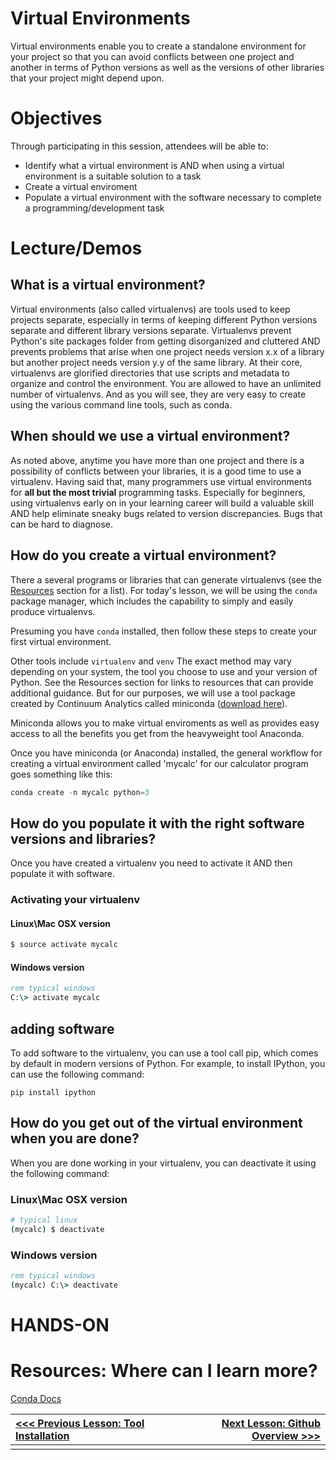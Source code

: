 # Virtual Environments

Virtual environments enable you to create a standalone environment for your project so that you can avoid conflicts between one project and another in terms of Python versions as well as the versions of other libraries that your project might depend upon.

# Objectives

Through participating in this session, attendees will be able to:
* Identify what a virtual environment is AND when using a virtual environment is a suitable solution to a task
* Create a virtual enviroment
* Populate a virtual environment with the software necessary to complete a programming/development task

# Lecture/Demos

## What is a virtual environment?

Virtual environments (also called virtualenvs) are tools used to keep projects separate, especially in terms of keeping different Python versions separate and different library versions separate. Virtualenvs prevent Python's site packages folder  from getting disorganized and cluttered AND prevents problems that arise when one project needs version x.x of a library but another project needs version y.y of the same library. At their core, virtualenvs are glorified directories that use scripts and metadata to organize and control the environment. You are allowed to have an unlimited number of virtualenvs. And as you will see, they are very easy to create using the various command line tools, such as conda.

## When should we use a virtual environment?

As noted above, anytime you have more than one project and there is a possibility of conflicts between your libraries, it is a good time to use a virtualenv. Having said that, many programmers use virtual environments for **all but the most trivial** programming tasks. Especially for beginners, using virtualenvs early on in your learning career will build a valuable skill AND help eliminate sneaky bugs related to version discrepancies. Bugs that can be hard to diagnose.

## How do you create a virtual environment?

There a several programs or libraries that can generate virtualenvs (see the [Resources](#resources:-where-can-i-learn-more?) section for a list). For today's lesson, we will be using the `conda` package manager, which includes the capability to simply and easily produce virtualenvs.

Presuming you have `conda` installed, then follow these steps to create your first virtual environment.








Other tools include `virtualenv` and `venv` The exact method may vary depending on your system, the tool you choose to use and your version of Python. See the Resources section for links to resources that can provide additional guidance. But for our purposes, we will use a tool package created by Continuum Analytics called miniconda ([download here](https://conda.pydata.org/miniconda.html)).

Miniconda allows you to make virtual enviroments as well as provides easy access to all the benefits you get from the heavyweight tool Anaconda.

Once you have miniconda (or Anaconda) installed, the general workflow for creating a virtual environment called 'mycalc' for our calculator program goes something like this:

```python
conda create -n mycalc python=3
```

## How do you populate it with the right software versions and libraries?

Once you have created a virtualenv you need to activate it AND then populate it with software.

### Activating your virtualenv

#### Linux\Mac OSX version

```bash
$ source activate mycalc
```

#### Windows version

```bat
rem typical windows
C:\> activate mycalc
```

## adding software

To add software to the virtualenv, you can use a tool call pip, which comes by default in modern versions of Python. For example, to install IPython, you can use the following command:

```
pip install ipython
```

## How do you get out of the virtual environment when you are done?

When you are done working in your virtualenv, you can deactivate it using the following command:

### Linux\Mac OSX version

```bash
# typical linux
(mycalc) $ deactivate
```

### Windows version

```bat
rem typical windows
(mycalc) C:\> deactivate
```

# HANDS-ON

# Resources: Where can I learn more?

[Conda Docs](http://conda.pydata.org/docs/get-started.html)


|[<<< Previous Lesson: Tool Installation](./lesson_02_tool_installation.md)|[Next Lesson: Github Overview >>>](./lesson_04_github_overview.md)|
|:--|--:|
|||
